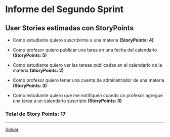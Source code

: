# Informe del Segundo Sprint

## User Stories estimadas con **StoryPoints**

- Como estudiante quiero suscribirme a una materia **(StoryPoints: 4)** 
 
- Como profesor quiero publicar una tarea en una fecha del calendario **(StoryPoints: 5)** 

- Como estudiante quiero ver las tareas publicadas en el calendario de la materia **(StoryPoints: 2)** 

- Como profesor quiero tener una cuenta de administrador de una materia **(StoryPoints: 3)** 

- Como estudiante quiero que me notifiquen cuando un profesor agregue una tarea a un calendario suscripto **(StoryPoints: 3)** 

### **Total de Story Points:  17**
---

[Volver](https://github.com/cassa10/UNQalendario)